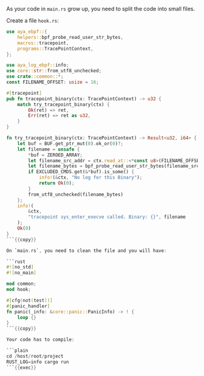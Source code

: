 As your code in `main.rs` grow up, you need to split the code into small files.

Create a file `hook.rs`:

```rust
use aya_ebpf::{
    helpers::bpf_probe_read_user_str_bytes,
    macros::tracepoint,
    programs::TracePointContext,
};

use aya_log_ebpf::info;
use core::str::from_utf8_unchecked;
use crate::common::*;
const FILENAME_OFFSET: usize = 16;

#[tracepoint]
pub fn tracepoint_binary(ctx: TracePointContext) -> u32 {
    match try_tracepoint_binary(ctx) {
        Ok(ret) => ret,
        Err(ret) => ret as u32,
    }
}

fn try_tracepoint_binary(ctx: TracePointContext) -> Result<u32, i64> {
    let buf = BUF.get_ptr_mut(0).ok_or(0)?;
    let filename = unsafe {
        *buf = ZEROED_ARRAY;
        let filename_src_addr = ctx.read_at::<*const u8>(FILENAME_OFFSET)?;
        let filename_bytes = bpf_probe_read_user_str_bytes(filename_src_addr, &mut *buf)?;
        if EXCLUDED_CMDS.get(&*buf).is_some() {
            info!(&ctx, "No log for this Binary");
            return Ok(0);
        }
        from_utf8_unchecked(filename_bytes)
    };
    info!(
        &ctx,
        "tracepoint sys_enter_execve called. Binary: {}", filename
    );
    Ok(0)
}
```{{copy}}

On `main.rs`, you need to clean the file and you will have:

```rust
#![no_std]
#![no_main]

mod common;
mod hook;

#[cfg(not(test))]
#[panic_handler]
fn panic(_info: &core::panic::PanicInfo) -> ! {
    loop {}
}
```{{copy}}

Your code has to compile:

```plain
cd /host/root/project
RUST_LOG=info cargo run
```{{exec}}

